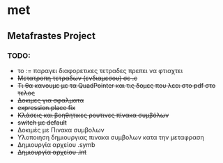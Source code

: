 # met
## Metafrastes Project

### TODO:
- το := παραγει διαφορετικες τετραδες πρεπει να φτιαχτει
- ~~Μετατροπη τετραδων (ενδιαμεσου) σε .c~~
- ~~Τι θα κανουμε με τα QuadPointer και τις δομες που λεει στο pdf στο τελος~~
- ~~Δοκιμες για σφαλματα~~
- ~~expression.place fix~~
- ~~Κλάσεις και βοηθητικες ρουτινες πίνακα συμβόλων~~
- ~~switch με default~~
- Δοκιμές με Πινακα συμβολων
- Υλοποιηση δημιουργιας πινακα συμβολων κατα την μεταφραση
- Δημιουργία αρχείου .symb
- ~~Δημιουργία αρχείου .int~~
